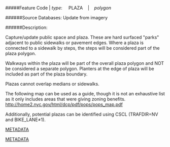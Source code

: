 #####Feature Code | *type*:&nbsp;&nbsp;&nbsp;&nbsp;&nbsp;PLAZA&nbsp;&nbsp;&nbsp; | &nbsp;&nbsp;&nbsp;*polygon*

######Source Databases: Update from imagery

######Description:

Capture/update public space and plaza. These are hard surfaced "parks" adjacent to public sidewalks or pavement edges. Where a plaza is connected to a sidewalk by steps, the steps will be considered part of the plaza polygon.

Walkways within the plaza will be part of the overall plaza polygon and NOT be considered a separate
polygon. Planters at the edge of plaza will be included as part of the plaza boundary.

Plazas cannot overlap medians or sidewalks.

The following map can be used as a guide, though it is not an exhaustive list as it only includes areas that were giving zoning benefits. http://home2.nyc.gov/html/dcp/pdf/pops/pops_map.pdf

Additionally, potential plazas can be identified using CSCL (TRAFDIR=NV and BIKE_LANE≠1).

[METADATA](../Metadata_Files/PLAZA_metadata.html)

[METADATA](http://jdolansky.github.io/Capture-Rules-NYC-Planimetrics-Update-2016/metadata/Metadata_Files/PLAZA_metadata.html)
